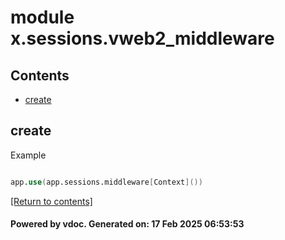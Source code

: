 # module x.sessions.vweb2_middleware


## Contents
- [create](#create)

## create
Example
```v

app.use(app.sessions.middleware[Context]())

```

[[Return to contents]](#Contents)

#### Powered by vdoc. Generated on: 17 Feb 2025 06:53:53
